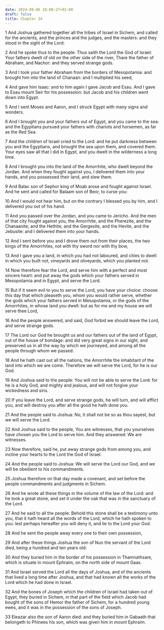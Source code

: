 ```yaml
---
date: 2024-09-06 20:00:27+02:00
draft: false
title: Chapter 24
---
```




1 And Joshua gathered together all the tribes of Israel in Sichem, and called for the ancients, and the princes and the judges, and the masters: and they stood in the sight of the Lord:

2 And he spoke thus to the people: Thus saith the Lord the God of Israel: Your fathers dwelt of old on the other side of the river, Thare the father of Abraham, and Nachor: and they served strange gods.

3 And I took your father Abraham from the borders of Mesopotamia: and brought him into the land of Chanaan: and I multiplied his seed,

4 And gave him Isaac: and to him again I gave Jacob and Esau. And I gave to Esau mount Seir for his possession: but Jacob and his children went down into Egypt.

5 And I sent Moses and Aaron, and I struck Egypt with many signs and wonders.

6 And I brought you and your fathers out of Egypt, and you came to the sea: and the Egyptians pursued your fathers with chariots and horsemen, as far as the Red Sea.

7 And the children of Israel cried to the Lord: and he put darkness between you and the Egyptians, and brought the sea upon them, and covered them. Your eyes saw all that I did in Egypt, and you dwelt in the wilderness a long time.

8 And I brought you into the land of the Amorrhite, who dwelt beyond the Jordan. And when they fought against you, I delivered them into your hands, and you possessed their land, and slew them.

9 And Balac son of Sephor king of Moab arose and fought against Israel. And he sent and called for Balaam son of Beor, to curse you:

10 And I would not hear him, but on the contrary I blessed you by him, and I delivered you out of his hand.

11 And you passed over the Jordan, and you came to Jericho. And the men of that city fought against you, the Amorrhite, and the Pherezite, and the Chanaanite, and the Hethite, and the Gergesite, and the Hevite, and the Jebusite: and I delivered them into your hands.

12 And I sent before you and I drove them out from their places, the two kings of the Amorrhites, not with thy sword nor with thy bow,

13 And I gave you a land, in which you had not laboured, and cities to dwell in which you built not, vineyards and oliveyards, which you planted not.

14 Now therefore fear the Lord, and serve him with a perfect and most sincere heart: and put away the gods which your fathers served in Mesopotamia and in Egypt, and serve the Lord.

15 But if it seem evil to you to serve the Lord, you have your choice: choose this day that which pleaseth you, whom you would rather serve, whether the gods which your fathers served in Mesopotamia, or the gods of the Amorrhites, in whose land you dwell: but as for me and my house we will serve thee Lord,

16 And the people answered, and said, God forbid we should leave the Lord, and serve strange gods.

17 The Lord our God he brought us and our fathers out of the land of Egypt, out of the house of bondage: and did very great signs in our sight, and preserved us in all the way by which we journeyed, and among all the people through whom we passed.

18 And he hath cast out all the nations, the Amorrhite the inhabitant of the land into which we are come. Therefore we will serve the Lord, for he is our God.

19 And Joshua said to the people: You will not be able to serve the Lord: for he is a holy God, and mighty and jealous, and will not forgive your wickedness and sins.

20 If you leave the Lord, and serve strange gods, he will turn, and will afflict you, and will destroy you after all the good he hath done you.

21 And the people said to Joshua: No, it shall not be so as thou sayest, but we will serve the Lord.

22 And Joshua said to the people, You are witnesses, that you yourselves have chosen you the Lord to serve him. And they answered: We are witnesses.

23 Now therefore, said he, put away strange gods from among you, and incline your hearts to the Lord the God of Israel.

24 And the people said to Joshua: We will serve the Lord our God, and we will be obedient to his commandments.

25 Joshua therefore on that day made a covenant, and set before the people commandments and judgments in Sichem.

26 And he wrote all these things in the volume of the law of the Lord: and he took a great stone, and set it under the oak that was in the sanctuary of the Lord.

27 And he said to all the people: Behold this stone shall be a testimony unto you, that it hath heard all the words of the Lord, which he hath spoken to you: lest perhaps hereafter you will deny it, and lie to the Lord your God.

28 And he sent the people away every one to their own possession,

29 And after these things Joshua the son of Nun the servant of the Lord died, being a hundred and ten years old:

30 And they buried him in the border of his possession in Thamnathsare, which is situate in mount Ephraim, on the north side of mount Gaas.

31 And Israel served the Lord all the days of Joshua, and of the ancients that lived a long time after Joshua, and that had known all the works of the Lord which he had done in Israel.

32 And the bones of Joseph which the children of Israel had taken out of Egypt, they buried in Sichem, in that part of the field which Jacob had bought of the sons of Hemor the father of Sichem, for a hundred young ewes, and it was in the possession of the sons of Joseph.

33 Eleazar also the son of Aaron died: and they buried him in Gabaath that belongeth to Phinees his son, which was given him in mount Ephraim.


